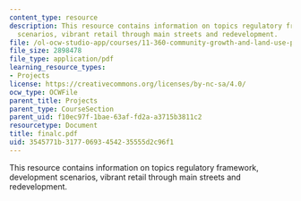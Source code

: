 ```yaml
---
content_type: resource
description: This resource contains information on topics regulatory framework, development
  scenarios, vibrant retail through main streets and redevelopment.
file: /ol-ocw-studio-app/courses/11-360-community-growth-and-land-use-planning-fall-2006/3545771b31770693454235555d2c96f1_finalc.pdf
file_size: 2898478
file_type: application/pdf
learning_resource_types:
- Projects
license: https://creativecommons.org/licenses/by-nc-sa/4.0/
ocw_type: OCWFile
parent_title: Projects
parent_type: CourseSection
parent_uid: f10ec97f-1bae-63af-fd2a-a3715b3811c2
resourcetype: Document
title: finalc.pdf
uid: 3545771b-3177-0693-4542-35555d2c96f1
---
```

This resource contains information on topics regulatory framework, development scenarios, vibrant retail through main streets and redevelopment.
